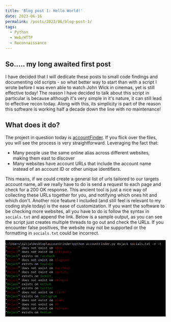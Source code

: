 ```yaml
---
title: 'Blog post 1: Hello World!'
date: 2023-06-16
permalink: /posts/2023/06/blog-post-1/
tags:
  - Python
  - Web/HTTP
  - Reconnaissance
---
```


So..... my long awaited first post
------

I have decided that I will dedicate these posts to small code findings and documenting old scripts - so what better way to start than with a script I wrote before I was even able to watch John Wick in cinemas, yet is still effective today! The reason I have decided to talk about this script in particular is because although it's very simple in it's nature, it can still lead to effective recon today. Along with this, its simplicity is part of the reason this software is working half a decade down the line with no maintenance!

What does it do?
------

The project in question today is [accountFinder](https://github.com/j-4ck/accountFinder).
If you flick over the files, you will see the process is very straightforward. Leveraging the fact that:
+ Many people use the same online alias across different websites, making them east to discover  
+ Many websites have account URLs that include the account name instead of an account ID or other unique identifiers.  

This means, if we could create a general list of urls tailored to our targets account name, all we really have to do is send a request to each page and check for a 200 OK response. This ancient tool is just a nice way of collecting these URLs together for you, and notifying which ones hit and which don't. Another nice feature I included (and still feel is relevant to my coding style today) is the ease of customization. If you want the software to be checking more websites, all you have to do is follow the syntax in `socials.txt` and append the link.
Below is a sample output, as you can see the script just creates multiple threads to go out and check the URLs. If you encounter false positives, the website may not be supported or the formatting in `socials.txt` could be incorrect.

![Output from accountFinder](/images/outputCapture.JPG)
